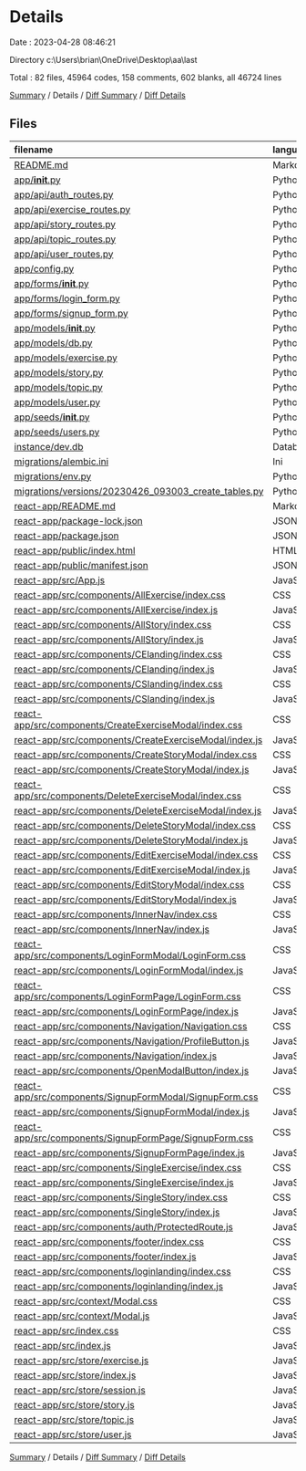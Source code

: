 # Details

Date : 2023-04-28 08:46:21

Directory c:\\Users\\brian\\OneDrive\\Desktop\\aa\\last

Total : 82 files,  45964 codes, 158 comments, 602 blanks, all 46724 lines

[Summary](results.md) / Details / [Diff Summary](diff.md) / [Diff Details](diff-details.md)

## Files
| filename | language | code | comment | blank | total |
| :--- | :--- | ---: | ---: | ---: | ---: |
| [README.md](/README.md) | Markdown | 104 | 0 | 44 | 148 |
| [app/__init__.py](/app/__init__.py) | Python | 63 | 16 | 18 | 97 |
| [app/api/auth_routes.py](/app/api/auth_routes.py) | Python | 50 | 21 | 13 | 84 |
| [app/api/exercise_routes.py](/app/api/exercise_routes.py) | Python | 75 | 5 | 7 | 87 |
| [app/api/story_routes.py](/app/api/story_routes.py) | Python | 85 | 5 | 8 | 98 |
| [app/api/topic_routes.py](/app/api/topic_routes.py) | Python | 67 | 0 | 6 | 73 |
| [app/api/user_routes.py](/app/api/user_routes.py) | Python | 14 | 6 | 5 | 25 |
| [app/config.py](/app/config.py) | Python | 7 | 4 | 2 | 13 |
| [app/forms/__init__.py](/app/forms/__init__.py) | Python | 2 | 0 | 1 | 3 |
| [app/forms/login_form.py](/app/forms/login_form.py) | Python | 20 | 2 | 6 | 28 |
| [app/forms/signup_form.py](/app/forms/signup_form.py) | Python | 20 | 2 | 7 | 29 |
| [app/models/__init__.py](/app/models/__init__.py) | Python | 6 | 0 | 1 | 7 |
| [app/models/db.py](/app/models/db.py) | Python | 10 | 1 | 4 | 15 |
| [app/models/exercise.py](/app/models/exercise.py) | Python | 27 | 0 | 5 | 32 |
| [app/models/story.py](/app/models/story.py) | Python | 29 | 0 | 5 | 34 |
| [app/models/topic.py](/app/models/topic.py) | Python | 19 | 0 | 5 | 24 |
| [app/models/user.py](/app/models/user.py) | Python | 32 | 0 | 10 | 42 |
| [app/seeds/__init__.py](/app/seeds/__init__.py) | Python | 92 | 14 | 21 | 127 |
| [app/seeds/users.py](/app/seeds/users.py) | Python | 19 | 7 | 6 | 32 |
| [instance/dev.db](/instance/dev.db) | Database | 88 | 0 | 0 | 88 |
| [migrations/alembic.ini](/migrations/alembic.ini) | Ini | 34 | 0 | 11 | 45 |
| [migrations/env.py](/migrations/env.py) | Python | 53 | 34 | 19 | 106 |
| [migrations/versions/20230426_093003_create_tables.py](/migrations/versions/20230426_093003_create_tables.py) | Python | 61 | 12 | 7 | 80 |
| [react-app/README.md](/react-app/README.md) | Markdown | 4 | 0 | 4 | 8 |
| [react-app/package-lock.json](/react-app/package-lock.json) | JSON | 41,973 | 0 | 1 | 41,974 |
| [react-app/package.json](/react-app/package.json) | JSON | 42 | 0 | 0 | 42 |
| [react-app/public/index.html](/react-app/public/index.html) | HTML | 15 | 0 | 0 | 15 |
| [react-app/public/manifest.json](/react-app/public/manifest.json) | JSON | 15 | 0 | 0 | 15 |
| [react-app/src/App.js](/react-app/src/App.js) | JavaScript | 79 | 0 | 5 | 84 |
| [react-app/src/components/AllExercise/index.css](/react-app/src/components/AllExercise/index.css) | CSS | 0 | 0 | 1 | 1 |
| [react-app/src/components/AllExercise/index.js](/react-app/src/components/AllExercise/index.js) | JavaScript | 73 | 0 | 8 | 81 |
| [react-app/src/components/AllStory/index.css](/react-app/src/components/AllStory/index.css) | CSS | 79 | 0 | 14 | 93 |
| [react-app/src/components/AllStory/index.js](/react-app/src/components/AllStory/index.js) | JavaScript | 73 | 0 | 8 | 81 |
| [react-app/src/components/CElanding/index.css](/react-app/src/components/CElanding/index.css) | CSS | 0 | 0 | 1 | 1 |
| [react-app/src/components/CElanding/index.js](/react-app/src/components/CElanding/index.js) | JavaScript | 56 | 7 | 9 | 72 |
| [react-app/src/components/CSlanding/index.css](/react-app/src/components/CSlanding/index.css) | CSS | 35 | 0 | 5 | 40 |
| [react-app/src/components/CSlanding/index.js](/react-app/src/components/CSlanding/index.js) | JavaScript | 56 | 7 | 9 | 72 |
| [react-app/src/components/CreateExerciseModal/index.css](/react-app/src/components/CreateExerciseModal/index.css) | CSS | 0 | 0 | 1 | 1 |
| [react-app/src/components/CreateExerciseModal/index.js](/react-app/src/components/CreateExerciseModal/index.js) | JavaScript | 100 | 0 | 9 | 109 |
| [react-app/src/components/CreateStoryModal/index.css](/react-app/src/components/CreateStoryModal/index.css) | CSS | 48 | 0 | 6 | 54 |
| [react-app/src/components/CreateStoryModal/index.js](/react-app/src/components/CreateStoryModal/index.js) | JavaScript | 104 | 0 | 8 | 112 |
| [react-app/src/components/DeleteExerciseModal/index.css](/react-app/src/components/DeleteExerciseModal/index.css) | CSS | 0 | 0 | 1 | 1 |
| [react-app/src/components/DeleteExerciseModal/index.js](/react-app/src/components/DeleteExerciseModal/index.js) | JavaScript | 33 | 0 | 6 | 39 |
| [react-app/src/components/DeleteStoryModal/index.css](/react-app/src/components/DeleteStoryModal/index.css) | CSS | 36 | 0 | 7 | 43 |
| [react-app/src/components/DeleteStoryModal/index.js](/react-app/src/components/DeleteStoryModal/index.js) | JavaScript | 34 | 0 | 6 | 40 |
| [react-app/src/components/EditExerciseModal/index.css](/react-app/src/components/EditExerciseModal/index.css) | CSS | 0 | 0 | 1 | 1 |
| [react-app/src/components/EditExerciseModal/index.js](/react-app/src/components/EditExerciseModal/index.js) | JavaScript | 91 | 0 | 10 | 101 |
| [react-app/src/components/EditStoryModal/index.css](/react-app/src/components/EditStoryModal/index.css) | CSS | 10 | 0 | 0 | 10 |
| [react-app/src/components/EditStoryModal/index.js](/react-app/src/components/EditStoryModal/index.js) | JavaScript | 97 | 0 | 10 | 107 |
| [react-app/src/components/InnerNav/index.css](/react-app/src/components/InnerNav/index.css) | CSS | 31 | 0 | 3 | 34 |
| [react-app/src/components/InnerNav/index.js](/react-app/src/components/InnerNav/index.js) | JavaScript | 24 | 0 | 4 | 28 |
| [react-app/src/components/LoginFormModal/LoginForm.css](/react-app/src/components/LoginFormModal/LoginForm.css) | CSS | 0 | 0 | 1 | 1 |
| [react-app/src/components/LoginFormModal/index.js](/react-app/src/components/LoginFormModal/index.js) | JavaScript | 53 | 0 | 5 | 58 |
| [react-app/src/components/LoginFormPage/LoginForm.css](/react-app/src/components/LoginFormPage/LoginForm.css) | CSS | 111 | 0 | 17 | 128 |
| [react-app/src/components/LoginFormPage/index.js](/react-app/src/components/LoginFormPage/index.js) | JavaScript | 83 | 0 | 7 | 90 |
| [react-app/src/components/Navigation/Navigation.css](/react-app/src/components/Navigation/Navigation.css) | CSS | 76 | 0 | 13 | 89 |
| [react-app/src/components/Navigation/ProfileButton.js](/react-app/src/components/Navigation/ProfileButton.js) | JavaScript | 80 | 0 | 13 | 93 |
| [react-app/src/components/Navigation/index.js](/react-app/src/components/Navigation/index.js) | JavaScript | 24 | 0 | 3 | 27 |
| [react-app/src/components/OpenModalButton/index.js](/react-app/src/components/OpenModalButton/index.js) | JavaScript | 25 | 0 | 5 | 30 |
| [react-app/src/components/SignupFormModal/SignupForm.css](/react-app/src/components/SignupFormModal/SignupForm.css) | CSS | 0 | 0 | 1 | 1 |
| [react-app/src/components/SignupFormModal/index.js](/react-app/src/components/SignupFormModal/index.js) | JavaScript | 80 | 0 | 5 | 85 |
| [react-app/src/components/SignupFormPage/SignupForm.css](/react-app/src/components/SignupFormPage/SignupForm.css) | CSS | 0 | 0 | 1 | 1 |
| [react-app/src/components/SignupFormPage/index.js](/react-app/src/components/SignupFormPage/index.js) | JavaScript | 143 | 0 | 9 | 152 |
| [react-app/src/components/SingleExercise/index.css](/react-app/src/components/SingleExercise/index.css) | CSS | 0 | 0 | 1 | 1 |
| [react-app/src/components/SingleExercise/index.js](/react-app/src/components/SingleExercise/index.js) | JavaScript | 116 | 0 | 16 | 132 |
| [react-app/src/components/SingleStory/index.css](/react-app/src/components/SingleStory/index.css) | CSS | 108 | 0 | 17 | 125 |
| [react-app/src/components/SingleStory/index.js](/react-app/src/components/SingleStory/index.js) | JavaScript | 118 | 0 | 15 | 133 |
| [react-app/src/components/auth/ProtectedRoute.js](/react-app/src/components/auth/ProtectedRoute.js) | JavaScript | 12 | 0 | 4 | 16 |
| [react-app/src/components/footer/index.css](/react-app/src/components/footer/index.css) | CSS | 23 | 0 | 1 | 24 |
| [react-app/src/components/footer/index.js](/react-app/src/components/footer/index.js) | JavaScript | 17 | 0 | 2 | 19 |
| [react-app/src/components/loginlanding/index.css](/react-app/src/components/loginlanding/index.css) | CSS | 86 | 0 | 12 | 98 |
| [react-app/src/components/loginlanding/index.js](/react-app/src/components/loginlanding/index.js) | JavaScript | 79 | 0 | 8 | 87 |
| [react-app/src/context/Modal.css](/react-app/src/context/Modal.css) | CSS | 22 | 0 | 2 | 24 |
| [react-app/src/context/Modal.js](/react-app/src/context/Modal.js) | JavaScript | 45 | 6 | 8 | 59 |
| [react-app/src/index.css](/react-app/src/index.css) | CSS | 27 | 2 | 5 | 34 |
| [react-app/src/index.js](/react-app/src/index.js) | JavaScript | 32 | 3 | 6 | 41 |
| [react-app/src/store/exercise.js](/react-app/src/store/exercise.js) | JavaScript | 123 | 0 | 17 | 140 |
| [react-app/src/store/index.js](/react-app/src/store/index.js) | JavaScript | 27 | 0 | 7 | 34 |
| [react-app/src/store/session.js](/react-app/src/store/session.js) | JavaScript | 96 | 1 | 12 | 109 |
| [react-app/src/store/story.js](/react-app/src/store/story.js) | JavaScript | 145 | 3 | 21 | 169 |
| [react-app/src/store/topic.js](/react-app/src/store/topic.js) | JavaScript | 99 | 0 | 14 | 113 |
| [react-app/src/store/user.js](/react-app/src/store/user.js) | JavaScript | 29 | 0 | 6 | 35 |

[Summary](results.md) / Details / [Diff Summary](diff.md) / [Diff Details](diff-details.md)